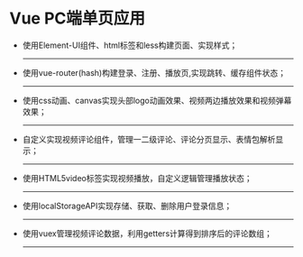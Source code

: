 # Vue PC端单页应用

* 使用Element-UI组件、html标签和less构建页面、实现样式；<hr/>
* 使用vue-router(hash)构建登录、注册、播放页,实现跳转、缓存组件状态；<hr/>
* 使用css动画、canvas实现头部logo动画效果、视频两边播放效果和视频弹幕效果；<hr/>
* 自定义实现视频评论组件，管理一二级评论、评论分页显示、表情包解析显示；<hr/>
* 使用HTML5video标签实现视频播放，自定义逻辑管理播放状态；<hr/>
* 使用localStorageAPI实现存储、获取、删除用户登录信息；<hr/>
* 使用vuex管理视频评论数据，利用getters计算得到排序后的评论数组；<hr/>




